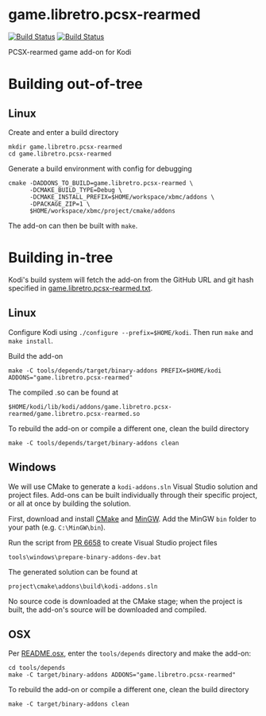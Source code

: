# game.libretro.pcsx-rearmed
[![Build Status](https://travis-ci.org/kodi-game/game.libretro.beetle-gba?branch=master)](https://travis-ci.org/kodi-game/game.libretro.beetle-gba)
[![Build Status](https://ci.appveyor.com/api/projects/status/github/kodi-game/game.libretro.beetle-gba?svg=true)](https://ci.appveyor.com/project/kodi-game/game-libretro-beetle-gba)

PCSX-rearmed game add-on for Kodi

# Building out-of-tree

## Linux

Create and enter a build directory

```shell
mkdir game.libretro.pcsx-rearmed
cd game.libretro.pcsx-rearmed
```

Generate a build environment with config for debugging

```shell
cmake -DADDONS_TO_BUILD=game.libretro.pcsx-rearmed \
      -DCMAKE_BUILD_TYPE=Debug \
      -DCMAKE_INSTALL_PREFIX=$HOME/workspace/xbmc/addons \
      -DPACKAGE_ZIP=1 \
      $HOME/workspace/xbmc/project/cmake/addons
```

The add-on can then be built with `make`.

# Building in-tree

Kodi's build system will fetch the add-on from the GitHub URL and git hash specified in [game.libretro.pcsx-rearmed.txt](https://github.com/garbear/xbmc/blob/retroplayer-15alpha2/project/cmake/addons/addons/game.libretro.pcsx-rearmed/game.libretro.pcsx-rearmed.txt).

## Linux

Configure Kodi using `./configure --prefix=$HOME/kodi`. Then run `make` and `make install`.

Build the add-on

```shell
make -C tools/depends/target/binary-addons PREFIX=$HOME/kodi ADDONS="game.libretro.pcsx-rearmed"
```

The compiled .so can be found at

```
$HOME/kodi/lib/kodi/addons/game.libretro.pcsx-rearmed/game.libretro.pcsx-rearmed.so
```

To rebuild the add-on or compile a different one, clean the build directory

```shell
make -C tools/depends/target/binary-addons clean
```

## Windows

We will use CMake to generate a `kodi-addons.sln` Visual Studio solution and project files. Add-ons can be built individually through their specific project, or all at once by building the solution.

First, download and install [CMake](http://www.cmake.org/download/) and [MinGW](http://www.mingw.org/). Add the MinGW `bin` folder to your path (e.g. `C:\MinGW\bin`).

Run the script from [PR 6658](https://github.com/xbmc/xbmc/pull/6658) to create Visual Studio project files

```
tools\windows\prepare-binary-addons-dev.bat
```

The generated solution can be found at

```
project\cmake\addons\build\kodi-addons.sln
```

No source code is downloaded at the CMake stage; when the project is built, the add-on's source will be downloaded and compiled.

## OSX

Per [README.osx](https://github.com/garbear/xbmc/blob/retroplayer-15alpha2/docs/README.osx), enter the `tools/depends` directory and make the add-on:

```shell
cd tools/depends
make -C target/binary-addons ADDONS="game.libretro.pcsx-rearmed"
```

To rebuild the add-on or compile a different one, clean the build directory

```shell
make -C target/binary-addons clean
```
